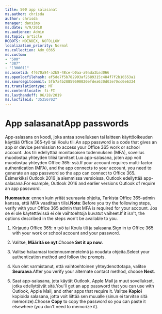 ```yaml
---
title: 500 app salasanat
ms.author: chrisda
author: chrisda
manager: dansimp
ms.date: 4/9/2018
ms.audience: Admin
ms.topic: article
ROBOTS: NOINDEX, NOFOLLOW
localization_priority: Normal
ms.collection: Adm_O365
ms.custom:
- "500"
- "387"
- "1300011"
ms.assetid: 4f670a84-a2b8-48ce-b0aa-a9ada3bad066
ms.openlocfilehash: ef5de7f5b782993af2689315c484f7f2b16553a1
ms.sourcegitcommit: 5fb7a4b28859690020efdea630d03e70cc0e6334
ms.translationtype: MT
ms.contentlocale: fi-FI
ms.lasthandoff: 06/28/2019
ms.locfileid: "35356702"
---
```

# <a name="app-passwords"></a><span data-ttu-id="30857-102">App salasanat</span><span class="sxs-lookup"><span data-stu-id="30857-102">App passwords</span></span>

<span data-ttu-id="30857-103">App-salasana on koodi, joka antaa sovelluksen tai laitteen käyttöoikeuden käyttää Office 365-työ tai Koulu tili.</span><span class="sxs-lookup"><span data-stu-id="30857-103">An app password is a code that gives an app or device permission to access your Office 365 work or school account.</span></span> <span data-ttu-id="30857-104">Jos tili edellyttää monitasoisen todennuksen (MFA), sovellus muodostaa yhteyden tiliisi tarvitset Luo app-salasana, joten app voit muodostaa yhteyden Office 365: ssä.</span><span class="sxs-lookup"><span data-stu-id="30857-104">If your account requires multi-factor authentication (MFA), and the app connects to your account, you need to generate an app password so the app can connect to Office 365.</span></span> <span data-ttu-id="30857-105">Esimerkiksi Outlook 2016 ja aiemmissa versioissa, Outlook edellyttää app-salasana.</span><span class="sxs-lookup"><span data-stu-id="30857-105">For example, Outlook 2016 and earlier versions Outlook of require an app password.</span></span>

 <span data-ttu-id="30857-106">**Huomautus**: ennen kuin yrität seuraavia ohjeita, Tarkista Office 365-admin kanssa, että MFA vaaditaan tilisi.</span><span class="sxs-lookup"><span data-stu-id="30857-106">**Note**: Before you try the following steps, verify with your Office 365 admin that MFA is required for your account.</span></span> <span data-ttu-id="30857-107">Jos se ei ole käytettävissä ei ole vaihtoehtoja kuvatut vaiheet.</span><span class="sxs-lookup"><span data-stu-id="30857-107">If it isn't, the options described in the steps won't be available to you.</span></span>

1. <span data-ttu-id="30857-108">Kirjaudu Office 365: n työ tai Koulu tili ja salasana.</span><span class="sxs-lookup"><span data-stu-id="30857-108">Sign in to Office 365 with your work or school account and your password.</span></span>

2. <span data-ttu-id="30857-109">Valitse, **Määritä se nyt**.</span><span class="sxs-lookup"><span data-stu-id="30857-109">Choose **Set it up now**.</span></span>

3. <span data-ttu-id="30857-110">Valitse haluamasi todennusmenetelmä ja noudata ohjeita.</span><span class="sxs-lookup"><span data-stu-id="30857-110">Select your authentication method and follow the prompts.</span></span>

4. <span data-ttu-id="30857-111">Kun olet varmistanut, että vaihtoehtoinen yhteydenottotapa, valitse **Seuraava**.</span><span class="sxs-lookup"><span data-stu-id="30857-111">After you verify your alternate contact method, choose **Next**.</span></span>

5. <span data-ttu-id="30857-112">Saat app-salasana, jota käytät Outlook, Apple Mail ja muut sovellukset, jotka edellyttävät sitä.</span><span class="sxs-lookup"><span data-stu-id="30857-112">You'll get an app password that you can use with Outlook, Apple Mail, and other apps that require it.</span></span> <span data-ttu-id="30857-113">Valitse **Kopioi** kopioida salasana, jotta voit liittää sen muualle (sinun ei tarvitse sitä memorize).</span><span class="sxs-lookup"><span data-stu-id="30857-113">Choose **Copy** to copy the password so you can paste it elsewhere (you don't need to memorize it).</span></span>
